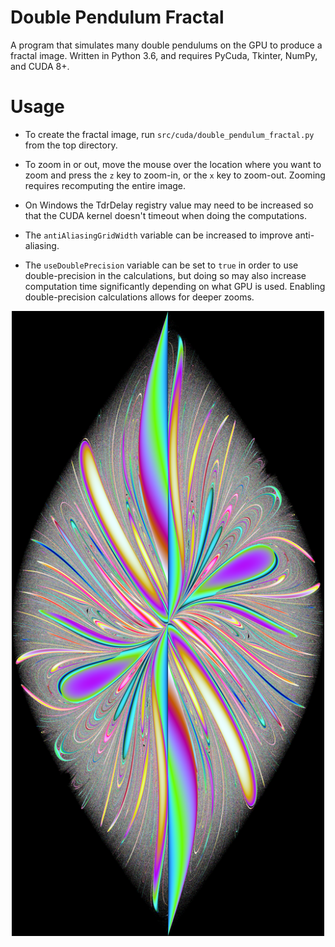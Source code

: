 # Double Pendulum Fractal
A program that simulates many double pendulums on the GPU to produce a fractal image. Written in Python 3.6, and requires PyCuda, Tkinter, NumPy, and CUDA 8+.

# Usage
* To create the fractal image, run `src/cuda/double_pendulum_fractal.py` from the top directory. 

* To zoom in or out, move the mouse over the location where you want to zoom and press the `z` key to zoom-in, or the `x` key to zoom-out. Zooming requires recomputing the entire image.

* On Windows the TdrDelay registry value may need to be increased so that the CUDA kernel doesn't timeout when doing the computations.

* The `antiAliasingGridWidth` variable can be increased to improve anti-aliasing.

* The `useDoublePrecision` variable can be set to `true` in order to use double-precision in the calculations, but doing so may also increase computation time significantly depending on what GPU is used. Enabling double-precision calculations allows for deeper zooms.

<p align="center">
  <img src="https://raw.githubusercontent.com/tryabin/double-pendulum-fractal/master/double%20pendulum%20fractal.png" alt="fractal image example" width="500" height="1000"/>
</p>
